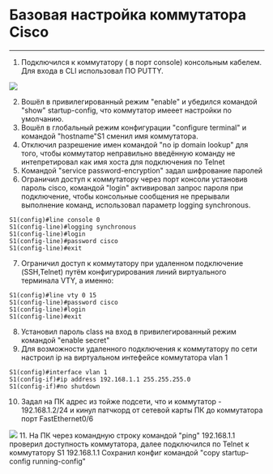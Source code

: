# Базовая настройка коммутатора Cisco
_ _ _


1. Подключился к коммутатору ( в порт console) консольным кабелем. Для входа в СLI использовал ПО PUTTY.
<image src="https://github.com/LLlMEJIb87/OTUS-learning/blob/master/2.%20Basic%20device%20configuration/podkluchenie_konsol'u.PNG">

2. Вошёл в привилегированный режим "enable" и убедился командой "show" startup-config, что коммутатор имееет настройки по умолчанию.
3. Вошёл в глобальный режим конфигурации "configure terminal" и командой "hostname"S1  сменил имя коммутатора.
4. Отключил разрешение имен командой "no ip domain lookup" для того, чтобы коммутатор неправильно введённую команду не интепретировал как имя хоста для подключения по Telnet
5. Командой "service password-encryption" задал шифрование паролей
6. Ограничил доступ к коммутатору через порт консоли установив пароль cisco, командой "login" активировал запрос пароля при подключение, чтобы консольные сообщения не прерывали выполнение команд, использовал параметр logging synchronous.
```
S1(config)#line console 0
S1(config-line)#logging synchronous
S1(config-line)#login
S1(config-line)#password cisco
S1(config-line)#exit
```
7. Ограничил доступ к коммутатору при удаленном подключение (SSH,Telnet) путём конфигурирования линий виртуального терминала VTY, а именно:
```
S1(config)#line vty 0 15
S1(config-line)#password cisco
S1(config-line)#login
S1(config-line)#exit
```
8. Установил пароль сlass на вход в привилегированный режим командой "enable secret"
9. Для возможности удаленного подключения к коммутатору по сети настроил ip на виртуальном интефейсе коммутатора vlan 1
```
S1(config)#interface vlan 1
S1(config-if)#ip address 192.168.1.1 255.255.255.0
S1(config-if)#no shutdown
```
10. Задал на ПК адрес из тойже подсети, что и коммутатор - 192.168.1.2/24 и кинул патчкорд от сетевой карты ПК до коммутатора порт FastEthernet0/6
<image src="https://github.com/LLlMEJIb87/OTUS-learning/blob/master/2.%20Basic%20device%20configuration/podkluchenie_ethernet.PNG">
11. На ПК через командную строку командой "ping" 192.168.1.1 проверил доступность коммутатора, далее подключился по Telnet к коммутатору S1 192.168.1.1 Сохранил конфиг командой "copy startup-config running-config"
